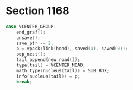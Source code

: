 # Section 1168

```c << Cases of |handle_right_brace| where a |RIGHT_BRACE| triggers a delayed action >>+=
case VCENTER_GROUP:
    end_graf();
    unsave();
    save_ptr -= 2;
    p = vpack(link(head), saved(1), saved(0));
    pop_nest();
    tail_append(new_noad());
    type(tail) = VCENTER_NOAD;
    math_type(nucleus(tail)) = SUB_BOX;
    info(nucleus(tail)) = p;
    break;
```
